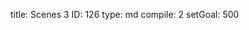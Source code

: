 title:          Scenes 3
ID:             126
type:           md
compile:        2
setGoal:        500


